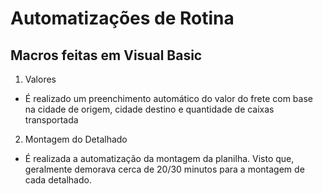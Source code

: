 # Automatizações de Rotina

## Macros feitas em Visual Basic

1. Valores
- É realizado um preenchimento automático do valor do frete com base na cidade de origem, cidade destino e quantidade de caixas transportada

2. Montagem do Detalhado
- É realizada a automatização da montagem da planilha. Visto que, geralmente demorava cerca de 20/30 minutos para a montagem de cada detalhado.
